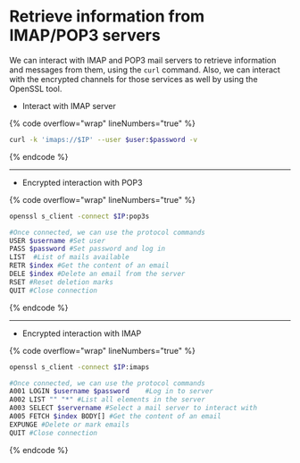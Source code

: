 # Retrieve information from IMAP/POP3 servers

We can interact with IMAP and POP3 mail servers to retrieve information and messages from them, using the `curl` command. Also, we can interact with the encrypted channels for those services as well by using the OpenSSL tool.

* Interact with IMAP server

{% code overflow="wrap" lineNumbers="true" %}
```bash
curl -k 'imaps://$IP' --user $user:$password -v
```
{% endcode %}

***

* Encrypted interaction with POP3

{% code overflow="wrap" lineNumbers="true" %}
```bash
openssl s_client -connect $IP:pop3s

#Once connected, we can use the protocol commands
USER $username #Set user
PASS $password #Set password and log in
LIST  #List of mails available
RETR $index #Get the content of an email
DELE $index #Delete an email from the server
RSET #Reset deletion marks
QUIT #Close connection
```
{% endcode %}

***

* Encrypted interaction with IMAP

{% code overflow="wrap" lineNumbers="true" %}
```bash
openssl s_client -connect $IP:imaps

#Once connected, we can use the protocol commands
A001 LOGIN $username $password    #Log in to server
A002 LIST "" "*" #List all elements in the server
A003 SELECT $servername #Select a mail server to interact with
A005 FETCH $index BODY[] #Get the content of an email
EXPUNGE #Delete or mark emails
QUIT #Close connection
```
{% endcode %}
